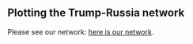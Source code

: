 ## Plotting the Trump-Russia network

Please see our network: [here is our network](https://github.com/devincr/trumpnetwork/edit/gh-pages/index.md).
